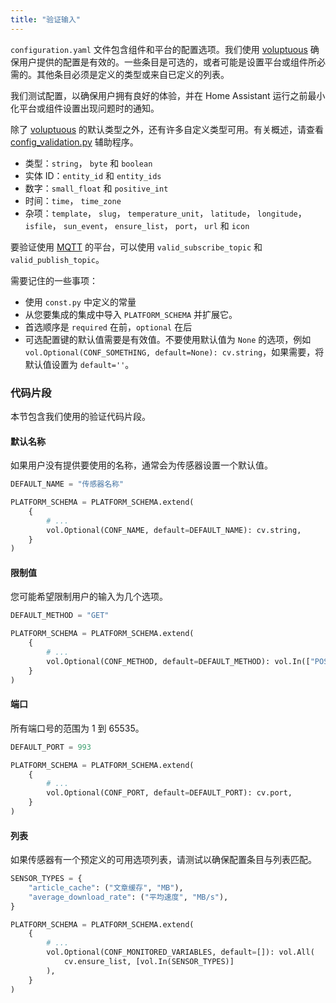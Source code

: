 ```yaml
---
title: "验证输入"
---
```


`configuration.yaml` 文件包含组件和平台的配置选项。我们使用 [voluptuous](https://pypi.python.org/pypi/voluptuous) 确保用户提供的配置是有效的。一些条目是可选的，或者可能是设置平台或组件所必需的。其他条目必须是定义的类型或来自已定义的列表。

我们测试配置，以确保用户拥有良好的体验，并在 Home Assistant 运行之前最小化平台或组件设置出现问题时的通知。

除了 [voluptuous](https://pypi.python.org/pypi/voluptuous) 的默认类型之外，还有许多自定义类型可用。有关概述，请查看 [config_validation.py](https://github.com/home-assistant/core/blob/dev/homeassistant/helpers/config_validation.py) 辅助程序。

- 类型：`string`， `byte` 和 `boolean`
- 实体 ID：`entity_id` 和 `entity_ids`
- 数字：`small_float` 和 `positive_int`
- 时间：`time`， `time_zone`
- 杂项：`template`， `slug`， `temperature_unit`， `latitude`， `longitude`， `isfile`， `sun_event`， `ensure_list`， `port`， `url` 和 `icon`

要验证使用 [MQTT](https://www.home-assistant.io/components/mqtt/) 的平台，可以使用 `valid_subscribe_topic` 和 `valid_publish_topic`。

需要记住的一些事项：

- 使用 `const.py` 中定义的常量
- 从您要集成的集成中导入 `PLATFORM_SCHEMA` 并扩展它。
- 首选顺序是 `required` 在前，`optional` 在后
- 可选配置键的默认值需要是有效值。不要使用默认值为 `None` 的选项，例如 `vol.Optional(CONF_SOMETHING, default=None): cv.string`，如果需要，将默认值设置为 `default=''`。

### 代码片段

本节包含我们使用的验证代码片段。

#### 默认名称

如果用户没有提供要使用的名称，通常会为传感器设置一个默认值。

```python
DEFAULT_NAME = "传感器名称"

PLATFORM_SCHEMA = PLATFORM_SCHEMA.extend(
    {
        # ...
        vol.Optional(CONF_NAME, default=DEFAULT_NAME): cv.string,
    }
)
```

#### 限制值

您可能希望限制用户的输入为几个选项。

```python
DEFAULT_METHOD = "GET"

PLATFORM_SCHEMA = PLATFORM_SCHEMA.extend(
    {
        # ...
        vol.Optional(CONF_METHOD, default=DEFAULT_METHOD): vol.In(["POST", "GET"]),
    }
)
```

#### 端口

所有端口号的范围为 1 到 65535。

```python
DEFAULT_PORT = 993

PLATFORM_SCHEMA = PLATFORM_SCHEMA.extend(
    {
        # ...
        vol.Optional(CONF_PORT, default=DEFAULT_PORT): cv.port,
    }
)
```

#### 列表

如果传感器有一个预定义的可用选项列表，请测试以确保配置条目与列表匹配。

```python
SENSOR_TYPES = {
    "article_cache": ("文章缓存", "MB"),
    "average_download_rate": ("平均速度", "MB/s"),
}

PLATFORM_SCHEMA = PLATFORM_SCHEMA.extend(
    {
        # ...
        vol.Optional(CONF_MONITORED_VARIABLES, default=[]): vol.All(
            cv.ensure_list, [vol.In(SENSOR_TYPES)]
        ),
    }
)
